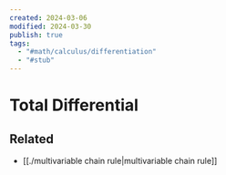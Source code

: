 ```yaml
---
created: 2024-03-06
modified: 2024-03-30
publish: true
tags:
  - "#math/calculus/differentiation"
  - "#stub"
---
```


# Total Differential
## Related
- [[./multivariable chain rule|multivariable chain rule]]
